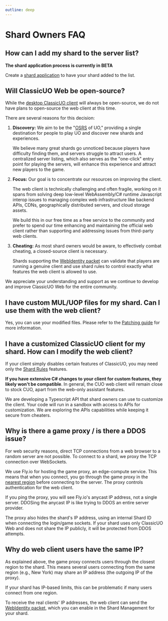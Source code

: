 ```yaml
---
outline: deep
---
```


# Shard Owners FAQ

## How can I add my shard to the server list?
**The shard application process is currently in BETA**

Create a [shard application](https://play.classicuo.org/shard-management/shard-application) to have your shard added to the list.

## Will ClassicUO Web be open-source?

While the [desktop ClassicUO client](https://github.com/ClassicUO/ClassicUO) will always be open-source, we do not have plans to open-source the web client at
this time.

There are several reasons for this decision:

1. **Discovery:** We aim to be the "[OSRS](https://en.wikipedia.org/wiki/Old_School_RuneScape) of UO," providing a
   single destination for people to play UO and discover new shards and experiences.

   We believe many great shards go unnoticed because players have difficulty finding them, and servers struggle to
   attract users. A centralized server listing, which also serves as the "one-click" entry point for playing the
   servers, will enhance this experience and attract new players to the game.

2. **Focus:** Our goal is to concentrate our resources on improving the client.

   The web client is technically challenging and often fragile, working on it spans from solving deep low-level
   WebAssembly/C# runtime Javascript interop issues to managing complex web infrastructure like backend APIs, CDNs,
   geographically distributed servers, and cloud storage assets.

   We build this in our free time as a free service to the community and prefer to spend our time enhancing
   and maintaining the official web client rather than supporting and addressing issues from third-party web clients.

3. **Cheating:** As most shard owners would be aware, to effectively combat cheating, a closed-source client is
   necessary.

   Shards supporting the [WebIdentity packet](https://github.com/ClassicUO/packets/?tab=readme-ov-file#packets) can
   validate that players are running a genuine client and use shard rules to control exactly what features the web
   client is allowed to use.

We appreciate your understanding and support as we continue to develop and improve ClassicUO Web for the entire
community.

## I have custom MUL/UOP files for my shard. Can I use them with the web client?

Yes, you can use your modified files. Please refer to the [Patching guide](/shard-owners/patching) for more
information.

## I have a customized ClassicUO client for my shard. How can I modify the web client?

If your client simply disables certain features of ClassicUO, you may need only
the [Shard Rules](/shard-owners/shard-rules) features.

**If you have extensive C# changes to your client for custom features, they likely won't be compatible**.
In general, the CUO web client will remain close to stock CUO, apart from the web-only assistant features.

We are developing a Typescript API that shard owners can use to customize the client. Your code will run in a sandbox
with access to APIs for customization. We are exploring the APIs capabilities while keeping it secure from cheaters.

## Why is there a game proxy / is there a DDOS issue?

For web security reasons, direct TCP connections from a web browser to a random server are not possible. To connect to a
shard, we proxy the TCP connection over WebSockets.

We use Fly.io for hosting the game proxy, an edge-compute service. This means that when you connect, you go through the
game proxy in
the [nearest region](https://fly.io/docs/reference/regions/) before connecting to the server. The proxy controls
authentication for the web client.

If you ping the proxy, you will see Fly.io's anycast IP address, not a single server. DDOSing the anycast IP is like
trying to DDOS an entire server provider.

The proxy also hides the shard's IP address, using an internal Shard ID when
connecting the login/game sockets. If your shard uses only ClassicUO Web and does not share the IP publicly, it will be
protected from DDOS attempts.

## Why do web client users have the same IP?

As explained above, the game proxy connects users through the closest region to the shard. This means several users
connecting from the same region (e.g., New York) may share an IP address (the outgoing IP of the proxy).

If your shard has IP-based limits, this can be problematic if many users connect from one region.

To receive the real clients' IP addresses, the web client can send
the [WebIdentity packet](https://github.com/ClassicUO/packets/?tab=readme-ov-file#packets), which you can enable in the
Shard Management for your shard.
